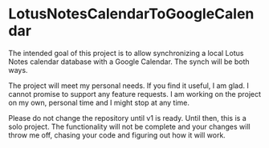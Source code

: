 # LotusNotesCalendarToGoogleCalendar

The intended goal of this project is to allow synchronizing a local Lotus Notes calendar database with a Google Calendar. The synch will be both ways.

The project will meet my personal needs. If you find it useful, I am glad. I cannot promise to support any feature requests. I am working on the project on my own, personal time and I might stop at any time. 

Please do not change the repository until v1 is ready. Until then, this is a solo project. The functionality will not be complete and your changes will throw me off, chasing your code and figuring out how it will work. 
